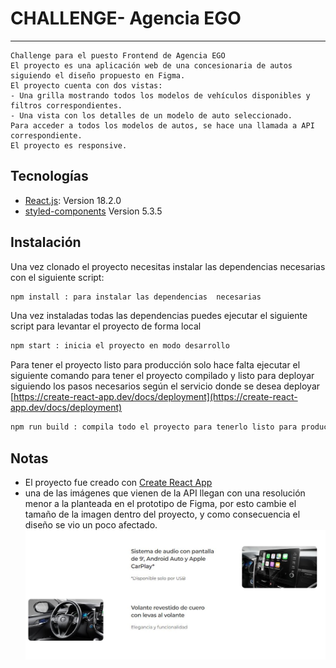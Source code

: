 # CHALLENGE- Agencia EGO
***
    Challenge para el puesto Frontend de Agencia EGO
    El proyecto es una aplicación web de una concesionaria de autos siguiendo el diseño propuesto en Figma.
    El proyecto cuenta con dos vistas:
    - Una grilla mostrando todos los modelos de vehículos disponibles y filtros correspondientes.
    - Una vista con los detalles de un modelo de auto seleccionado.
    Para acceder a todos los modelos de autos, se hace una llamada a API correspondiente.
    El proyecto es responsive.

  ## Tecnologías
  * [React.js](https://es.reactjs.org/): Version 18.2.0
  * [styled-components](https://styled-components.com/) Version 5.3.5



  ## Instalación

   Una vez clonado el proyecto necesitas instalar las dependencias necesarias con el siguiente script: 
   ```bash
npm install : para instalar las dependencias  necesarias
```

Una vez instaladas todas las dependencias  puedes ejecutar el siguiente script para levantar el proyecto de forma local 

 ```bash
npm start : inicia el proyecto en modo desarrollo
```

Para tener el proyecto listo para producción solo hace falta ejecutar el siguiente comando para tener el proyecto compilado y listo para deployar siguiendo los pasos necesarios según el servicio donde se desea deployar [https://create-react-app.dev/docs/deployment](https://create-react-app.dev/docs/deployment)

 ```bash
npm run build : compila todo el proyecto para tenerlo listo para producción
```
## Notas

- El proyecto fue creado con [Create React App](https://create-react-app.dev/)
- una de las imágenes que vienen de la API llegan con una resolución menor a la planteada en el prototipo de Figma, por esto cambie el tamaño de la imagen dentro del proyecto, y como consecuencia el diseño se vio un poco afectado.
![](/public/change_design.JPG)


